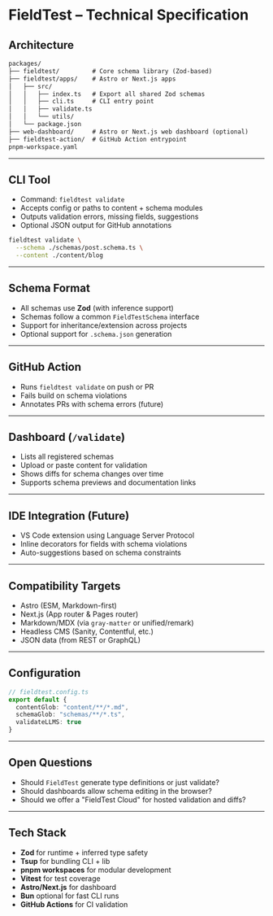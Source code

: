 # FieldTest – Technical Specification

## Architecture

```md
packages/
├── fieldtest/         # Core schema library (Zod-based)
├── fieldtest/apps/    # Astro or Next.js apps
│   ├── src/
│   │   ├── index.ts   # Export all shared Zod schemas
│   │   ├── cli.ts     # CLI entry point
│   │   ├── validate.ts
│   │   └── utils/
│   └── package.json
├── web-dashboard/     # Astro or Next.js web dashboard (optional)
├── fieldtest-action/  # GitHub Action entrypoint
pnpm-workspace.yaml
```

---

## CLI Tool

- Command: `fieldtest validate`
- Accepts config or paths to content + schema modules
- Outputs validation errors, missing fields, suggestions
- Optional JSON output for GitHub annotations

```bash
fieldtest validate \
  --schema ./schemas/post.schema.ts \
  --content ./content/blog
````

---

## Schema Format

- All schemas use **Zod** (with inference support)
- Schemas follow a common `FieldTestSchema` interface
- Support for inheritance/extension across projects
- Optional support for `.schema.json` generation

---

## GitHub Action

- Runs `fieldtest validate` on push or PR
- Fails build on schema violations
- Annotates PRs with schema errors (future)

---

## Dashboard (`/validate`)

- Lists all registered schemas
- Upload or paste content for validation
- Shows diffs for schema changes over time
- Supports schema previews and documentation links

---

## IDE Integration (Future)

- VS Code extension using Language Server Protocol
- Inline decorators for fields with schema violations
- Auto-suggestions based on schema constraints

---

## Compatibility Targets

- Astro (ESM, Markdown-first)
- Next.js (App router & Pages router)
- Markdown/MDX (via `gray-matter` or unified/remark)
- Headless CMS (Sanity, Contentful, etc.)
- JSON data (from REST or GraphQL)

---

## Configuration

```ts
// fieldtest.config.ts
export default {
  contentGlob: "content/**/*.md",
  schemaGlob: "schemas/**/*.ts",
  validateLLMS: true
}
```

---

## Open Questions

- Should `FieldTest` generate type definitions or just validate?
- Should dashboards allow schema editing in the browser?
- Should we offer a "FieldTest Cloud" for hosted validation and diffs?

---

## Tech Stack

- **Zod** for runtime + inferred type safety
- **Tsup** for bundling CLI + lib
- **pnpm workspaces** for modular development
- **Vitest** for test coverage
- **Astro/Next.js** for dashboard
- **Bun** optional for fast CLI runs
- **GitHub Actions** for CI validation
